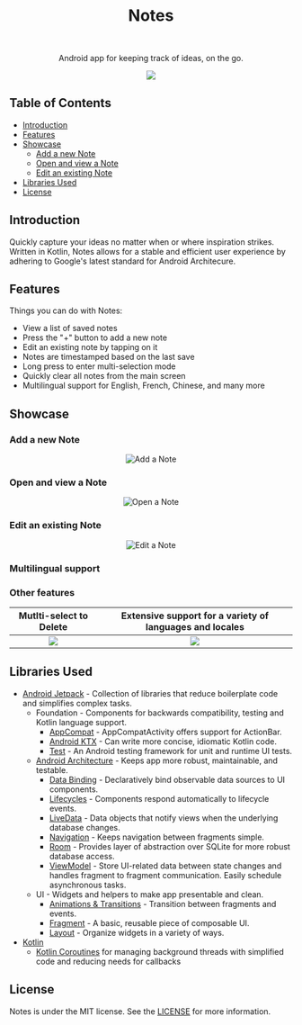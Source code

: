 <h1 align="center"> Notes </h1> <br>

<p align="center">
  Android app for keeping track of ideas, on the go.
</p>

<p align="center">
  <img src="https://user-images.githubusercontent.com/26352502/56065617-58789400-5d43-11e9-8ff5-d8eda1b902c9.gif">
</p>

## Table of Contents
* [Introduction](#introduction)
* [Features](#features)
* [Showcase](#showcase)
  * [Add a new Note](#add-a-new-note)
  * [Open and view a Note](#open-and-view-a-note)
  * [Edit an existing Note](#edit-an-existing-note)
* [Libraries Used](#libraries-used)
* [License](*license)

## Introduction
Quickly capture your ideas no matter when or where inspiration strikes. Written in Kotlin, Notes allows for a stable and 
efficient user experience by adhering to Google's latest standard for Android Architecure. 

## Features
Things you can do with Notes:
* View a list of saved notes
* Press the "+" button to add a new note
* Edit an existing note by tapping on it
* Notes are timestamped based on the last save
* Long press to enter multi-selection mode
* Quickly clear all notes from the main screen
* Multilingual support for English, French, Chinese, and many more

## Showcase

### Add a new Note
<p align="center">
  <img src="https://user-images.githubusercontent.com/26352502/56068112-a1344b00-5d4b-11e9-9518-27b01131bbfc.gif" alt="Add a Note">
</p>

### Open and view a Note
<p align="center">
  <img src="https://user-images.githubusercontent.com/26352502/56067690-16068580-5d4a-11e9-85d1-8538b64ad620.gif" alt="Open a Note">
</p>

### Edit an existing Note
<p align="center">
  <img src="https://user-images.githubusercontent.com/26352502/56067914-ee63ed00-5d4a-11e9-97ec-fdd7a1ee1e16.gif" alt="Edit a Note">
</p>

### Multilingual support

### Other features
Mutlti-select to Delete            |  Extensive support for a variety of languages and locales
:---------------------------------:|:----------------------------------------------------------:
![](https://...Ocean.png)  |  ![](https://...Dark.png)

## Libraries Used

* [Android Jetpack][0] - Collection of libraries that reduce boilerplate code and simplifies complex tasks.
  * Foundation - Components for backwards compatibility, testing and Kotlin language support.
    * [AppCompat][1] - AppCompatActivity offers support for ActionBar.
    * [Android KTX][2] - Can write more concise, idiomatic Kotlin code.
    * [Test][3] - An Android testing framework for unit and runtime UI tests.
  * [Android Architecture][4] - Keeps app more robust, maintainable, and testable.
    * [Data Binding][5] - Declaratively bind observable data sources to UI components.
    * [Lifecycles][6] - Components respond automatically to lifecycle events.
    * [LiveData][7] - Data objects that notify views when the underlying database changes.
    * [Navigation][8] - Keeps navigation between fragments simple.
    * [Room][9] - Provides layer of abstraction over SQLite for more robust database access.
    * [ViewModel][10] - Store UI-related data between state changes and handles fragment to fragment communication. Easily schedule asynchronous tasks.
  * UI - Widgets and helpers to make app presentable and clean.
    * [Animations & Transitions][11] - Transition between fragments and events.
    * [Fragment][12] - A basic, reusable piece of composable UI.
    * [Layout][13] - Organize widgets in a variety of ways. 
* [Kotlin][20]
  * [Kotlin Coroutines][21] for managing background threads with simplified code and reducing needs for callbacks

[0]: https://developer.android.com/jetpack
[1]: https://developer.android.com/topic/libraries/support-library/packages#v7-appcompat
[2]: https://developer.android.com/kotlin/ktx
[3]: https://developer.android.com/training/testing/
[4]: https://developer.android.com/topic/libraries/architecture
[5]: https://developer.android.com/topic/libraries/data-binding/
[6]: https://developer.android.com/topic/libraries/architecture/lifecycle
[7]: https://developer.android.com/topic/libraries/architecture/livedata
[8]: https://developer.android.com/topic/libraries/architecture/navigation/
[9]: https://developer.android.com/topic/libraries/architecture/room
[10]: https://developer.android.com/topic/libraries/architecture/viewmodel
[11]: https://developer.android.com/training/animation/
[12]: https://developer.android.com/guide/components/fragments
[13]: https://developer.android.com/guide/topics/ui/declaring-layout
[20]: https://kotlinlang.org/
[21]: https://kotlinlang.org/docs/reference/coroutines-overview.html

## License
Notes is under the MIT license. See the [LICENSE](LICENSE) for more information.
